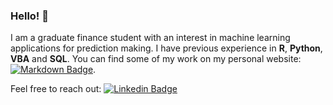 ### Hello! 👋

I am a graduate finance student with an interest in machine learning applications for prediction making. 
I have previous experience in **R**, **Python**, **VBA** and **SQL**. You can find some of my work on my personal website: [![Markdown Badge](https://camo.githubusercontent.com/510a057988cb5216f5d297ee202f6a08fa179798926cea28e95910f6b8ca5535/68747470733a2f2f696d672e736869656c64732e696f2f62616467652f4d61726b646f776e2d3030303030303f7374796c653d666f722d7468652d6261646765266c6f676f3d6d61726b646f776e266c6f676f436f6c6f723d7768697465)](https://mathiassteilen.github.io/).

Feel free to reach out: [![Linkedin Badge](https://img.shields.io/badge/LinkedIn-blue?style=for-the-badge&logo=linkedin&logoColor=white)](https://www.linkedin.com/in/mathias-steilen/)
<!--
